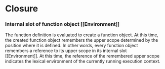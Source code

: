 # Closure

### Internal slot of function object \[\[Environment\]\]

The function definition is evaluated to create a function object. At this time, the created function object remembers the upper scope determined by the position where it is defined. In other words, every function object remembers a reference to its upper scope in its internal slot \[\[Environment\]\]. At this time, the reference of the remembered upper scope indicates the lexical environment of the currently running execution context.

